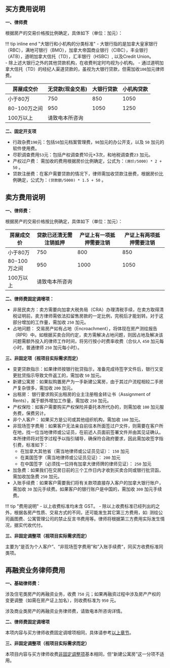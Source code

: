 
##  买方费用说明

**一、律师费** 

根据房产的交易价格按比例确定，具体如下（单位：加元）：

!!! tip inline end "大银行和小机构的分类标准"
        - 大银行指的是加拿大皇家银行（RBC），满地可银行（BMO），加拿大帝国商业银行（CIBC），丰业银行（ATB），道明加拿大信托（TD），汇丰银行（HSBC）, 以及Credit Union。<br>
        - 除上述大银行之外的其他贷款机构，在收费判定时均视为小机构。
        - 通过道明加拿大信托（TD）的经纪人渠道贷款的，虽视为大银行贷款，但需加收`100`加元律师费。

<table class="styled-table">
    <thead>
    <tr>
        <th>房屋成交价</th>
        <th>无贷款(现金交易)</th>
        <th>大银行贷款</th>
        <th>小机构贷款</th>
    </tr>
    </thead>
    <tbody>
    <tr>
        <td>小于80万</td>
        <td>750</td>
        <td>850</td>
        <td>1050</td>
    </tr>
    <tr>
    <!-- <tr class="active-row"> -->
        <td>80-100万之间</td>
        <td>950</td>
        <td>1050</td>
        <td>1250</td>
    </tr>
     <tr>
        <td>100万以上</td>
        <td colspan="3">请致电本所咨询</td>
    </tr>
    </tbody>
</table>



**二、固定开支项**

- 行政杂费`190`元：包括`50`加元档案管理费，`90`加元的办公开支，以及 `50` 加元的软件使用费。
- 尽职调查费用`53`元：包括产权调查费10元$\times$3次，和地税调查费`23` 加元。
- 产权过户费： 需加收的费用根据房价比例确定，公式为：`(房价/5000) * 2 + 50` 。
- 贷款注册费：在客户需要贷款的情况下，律师需加收贷款注册费，根据房价比例确定，公式为：`(贷款额/5000) * 1.5 + 50` 。



## 卖方费用说明

**一、律师费：** 

根据房产的交易价格按比例确定，具体如下（单位：加元）：

<table class="styled-table">
    <thead>
    <tr>
        <th>房屋成交价</th>
        <th>贷款已还清无需注销抵押</th>
        <th>产证上有一项抵押需要注销</th>
        <th>产证上有两项抵押需要注销</th>
    </tr>
    </thead>
    <tbody>
    <tr>
        <td>小于80万</td>
        <td>750</td>
        <td>800</td>
        <td>850</td>
    </tr>
    <tr>
        <td>80-100万之间</td>
        <td>950</td>
        <td>1000</td>
        <td>1050</td>
    </tr>
     <tr>
        <td>100万以上</td>
        <td colspan="3">请致电本所咨询</td>
    </tr>
    </tbody>
</table>

**二、律师费固定调增项：**

- 非居民卖方：卖方需要向加拿大税务局（CRA）办理清税手续，在卖方取得清税证明前，卖方律师需依法扣留售房款的一定比例，完税后才能划转。对于这部分增加的工作量，需加收 `250` 加元。
- 占地问题： 交易房产如有占地（Encroachment），将体现在房产测绘报告（RPR）中。如根据买卖合同约定，卖方需解决占地问题，则因占地及解决该问题需额外投入的律师工作时间，将另行按小时费率收费（合伙人 `450` 加元每小时，普通律师 `250` 加元每小时）。



**三、非固定项（视项目实际需求而定）**

- 变更贷款指示：如果律师按银行批贷指示，准备完成待签字文件后，银行又变更批贷指示导致文件返工的，需加收 `50` 加元。
- 新建公寓房：如果拟购置房产为一手新建公寓房，由于其过户流程相较二手房产复杂很多，需加收 `200` 加元。
- 出租房： 银行要求购买出租房的业主注册租金转让书（Assignment of Rents），属于额外增加工作量，需加收 `250` 加元。
- 产权保险：如客户需要购买产权保险并委托本所代办的，则需加收 `100` 加元服务费，保费另计。
- 非个人客户： 如果买方是公司或其他组织机构，需加收 `100` 加元。
- 非现场签字费用：如果客户无法亲自前往本所面签过户文件，则需要在客户所在地，找一位当地律师或公证员，在前述人员面前签署文件并由其见证确认。本所律师将对签字过程予以指引辅导，确保符合政府要求，因此需加收签字指引费，标准如下：
    - 在加拿大其他省（需当地律师或公证员见证）： `150` 加元
    - 在美国签字（需当地律师或公证员见证）： `200` 加元
    - 在中国签字（必须找一位持有加拿大律师牌的律师见证）： `250` 加元
- 加急费：如果我们在交房日前的三个工作日内才收到买卖合同或银行批贷函，需加收加急费 `250` 加元。
- 入账手续费：如果客户需要我们将有关款项直接存入客户的加拿大银行账户，需加收 `30` 加元手续费。如果客户的银行账户是中国的，需加收 `300` 加元手续费。

!!! tip "费用说明"
      - 以上收费标准均未含 GST。
      - 除以上收费标准已经列出的之外，根据各房产性质、交易方式的不同，还可能发生其它第三方费用，如: 测绘公司画图费、公寓管理公司的禁止反言书费用等。律师将根据第三方费用实际发生情况，据实代收代付。


**三、非固定调整项（视项目实际需求而定）**

主要为“是否为个人客户”、“非现场签字费用”和”入账手续费“，同买方收费标准同类项。


## 再融资业务律师费用

**一、基础律师费：** 

涉及住宅类房产的再融资业务，收费 `750` 元；如果再融资过程中涉及房产产权的变更调整（如需在房产证上加名），则收费标准为 `950` 元。

涉及商业类房产的再融资业务律师费，请致电本所咨询详情。

**二、律师费固定调增项**

本项内容与买方律师收费固定调增项相同，具体请参考[以上章节](#_1)。

**三、非固定调整项（视项目实际需求而定）**

本项目内容与买方律师收费[非固定调整项](#_1)基本相同，但“新建公寓房”这一分项不适用。

